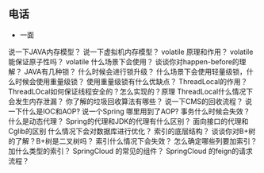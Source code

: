 ## 电话

- 一面

说一下JAVA内存模型？
说一下虚拟机内存模型？
volatile 原理和作用？
volatile 能保证原子性吗？
volatile 什么场景下会使用？
谈谈你对happen-before的理解？
JAVA有几种锁？
什么时候会进行锁升级？
什么场景下会使用轻量级锁，什么时候会使用重量级锁？
使用重量级锁有什么优缺点？
ThreadLocal的作用？
ThreadLOcal如何保证线程安全的？怎么实现的？原理
ThreadLocal什么情况下会发生内存泄漏？
你了解的垃圾回收算法有哪些？
说一下CMS的回收流程？
说一下什么是IOC和AOP?
说一个Spring 哪里用到了AOP?
事务什么时候会失效？
什么是动态代理？
Spring的代理和JDK的代理有什么区别？
面向接口的代理和Cglib的区别
什么情况下会对数据库进行优化？
索引的底层结构？
谈谈你对B+树的了解？B+树是二叉树吗？
索引什么情况下会失效？
怎么确定哪些列要加索引？加什么类型的索引？
SpringCloud 的常见的组件？
SpringCloud 的feign的请求流程？


